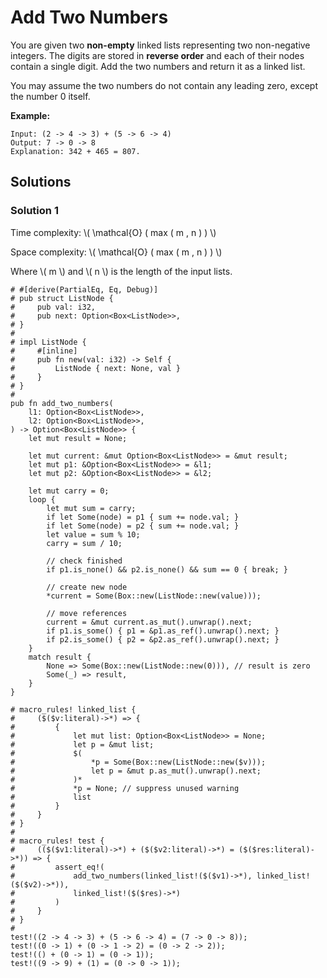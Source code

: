 # Add Two Numbers

You are given two **non-empty** linked lists representing two non-negative integers. The digits are stored in **reverse order** and each of their nodes contain a single digit. Add the two numbers and return it as a linked list.

You may assume the two numbers do not contain any leading zero, except the number 0 itself.

**Example:**

```ignore
Input: (2 -> 4 -> 3) + (5 -> 6 -> 4)
Output: 7 -> 0 -> 8
Explanation: 342 + 465 = 807.
```

## Solutions

### Solution 1

Time complexity: \\( \mathcal{O} ( max ( m , n ) ) \\)

Space complexity: \\( \mathcal{O} ( max ( m , n ) ) \\)

Where \\( m \\) and \\( n \\) is the length of the input lists.

```rust, edition2018, no_run
# #[derive(PartialEq, Eq, Debug)]
# pub struct ListNode {
#     pub val: i32,
#     pub next: Option<Box<ListNode>>,
# }
#
# impl ListNode {
#     #[inline]
#     pub fn new(val: i32) -> Self {
#         ListNode { next: None, val }
#     }
# }
#
pub fn add_two_numbers(
    l1: Option<Box<ListNode>>,
    l2: Option<Box<ListNode>>,
) -> Option<Box<ListNode>> {
    let mut result = None;

    let mut current: &mut Option<Box<ListNode>> = &mut result;
    let mut p1: &Option<Box<ListNode>> = &l1;
    let mut p2: &Option<Box<ListNode>> = &l2;

    let mut carry = 0;
    loop {
        let mut sum = carry;
        if let Some(node) = p1 { sum += node.val; }
        if let Some(node) = p2 { sum += node.val; }
        let value = sum % 10;
        carry = sum / 10;

        // check finished
        if p1.is_none() && p2.is_none() && sum == 0 { break; }

        // create new node
        *current = Some(Box::new(ListNode::new(value)));

        // move references
        current = &mut current.as_mut().unwrap().next;
        if p1.is_some() { p1 = &p1.as_ref().unwrap().next; }
        if p2.is_some() { p2 = &p2.as_ref().unwrap().next; }
    }
    match result {
        None => Some(Box::new(ListNode::new(0))), // result is zero
        Some(_) => result,
    }
}

# macro_rules! linked_list {
#     ($($v:literal)->*) => {
#         {
#             let mut list: Option<Box<ListNode>> = None;
#             let p = &mut list;
#             $(
#                 *p = Some(Box::new(ListNode::new($v)));
#                 let p = &mut p.as_mut().unwrap().next;
#             )*
#             *p = None; // suppress unused warning
#             list
#         }
#     }
# }
#
# macro_rules! test {
#     (($($v1:literal)->*) + ($($v2:literal)->*) = ($($res:literal)->*)) => {
#         assert_eq!(
#             add_two_numbers(linked_list!($($v1)->*), linked_list!($($v2)->*)),
#             linked_list!($($res)->*)
#         )
#     }
# }
#
test!((2 -> 4 -> 3) + (5 -> 6 -> 4) = (7 -> 0 -> 8));
test!((0 -> 1) + (0 -> 1 -> 2) = (0 -> 2 -> 2));
test!(() + (0 -> 1) = (0 -> 1));
test!((9 -> 9) + (1) = (0 -> 0 -> 1));
```
